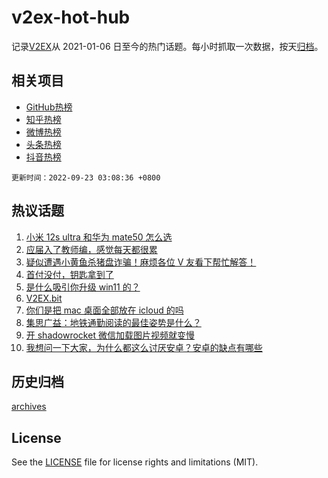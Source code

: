 # v2ex-hot-hub

 记录[V2EX](https://www.v2ex.com/)从 2021-01-06 日至今的热门话题。每小时抓取一次数据，按天[归档](archives)。
 
 ## 相关项目

- [GitHub热榜](https://github.com/lonnyzhang423/github-hot-hub)
- [知乎热榜](https://github.com/lonnyzhang423/zhihu-hot-hub)
- [微博热榜](https://github.com/lonnyzhang423/weibo-hot-hub)
- [头条热榜](https://github.com/lonnyzhang423/toutiao-hot-hub)
- [抖音热榜](https://github.com/lonnyzhang423/douyin-hot-hub)


 `更新时间：2022-09-23 03:08:36 +0800`

## 热议话题

1. [小米 12s ultra 和华为 mate50 怎么选](https://www.v2ex.com/t/882053)
1. [应届入了教师编，感觉每天都很累](https://www.v2ex.com/t/882102)
1. [疑似遭遇小黄鱼杀猪盘诈骗！麻烦各位 V 友看下帮忙解答！](https://www.v2ex.com/t/882020)
1. [首付没付，钥匙拿到了](https://www.v2ex.com/t/882021)
1. [是什么吸引你升级 win11 的？](https://www.v2ex.com/t/882017)
1. [V2EX.bit](https://www.v2ex.com/t/882082)
1. [你们是把 mac 桌面全部放在 icloud 的吗](https://www.v2ex.com/t/882126)
1. [集思广益：地铁通勤阅读的最佳姿势是什么？](https://www.v2ex.com/t/882070)
1. [开 shadowrocket 微信加载图片视频就变慢](https://www.v2ex.com/t/882023)
1. [我想问一下大家，为什么都这么讨厌安卓？安卓的缺点有哪些](https://www.v2ex.com/t/882163)

## 历史归档

[archives](archives)

## License

See the [LICENSE](LICENSE) file for license rights and limitations (MIT).
